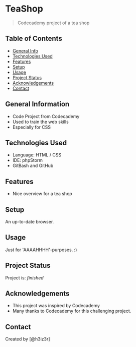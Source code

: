 # TeaShop
> Codecademy project of a tea shop

## Table of Contents
* [General Info](#general-information)
* [Technologies Used](#technologies-used)
* [Features](#features)
* [Setup](#setup)
* [Usage](#usage)
* [Project Status](#project-status)
* [Acknowledgements](#acknowledgements)
* [Contact](#contact)
<!-- 4. * [Screenshots](#screenshots)-->
<!-- 8. *  [Room for Improvement](#room-for-improvement)-->
<!-- * [License](#license) -->


## General Information
- Code Project from Codecademy
- Used to train the web skills
- Especially for CSS

## Technologies Used
- Language: HTML / CSS
- IDE: phpStorm
- GitBash and GitHub


## Features
- Nice overview for a tea shop

<!--## Screenshots
- -
-->

## Setup
An up-to-date browser.

## Usage
Just for 'AAAAHHHH'-purposes. :)

## Project Status
Project is: _finished_


<!--## Room for Improvement
Include areas you believe need improvement / could be improved. Also add TODOs for future development.

Room for improvement:
- Improvement to be done 1
- Improvement to be done 2

To do:
- Feature to be added 1
- Feature to be added 2
-->

## Acknowledgements
- This project was inspired by Codecademy
- Many thanks to Codecademy for this challenging project.


## Contact
Created by [@h3iz3r]


<!-- Optional -->
<!-- ## License -->
<!-- This project is open source and available under the [... License](). -->

<!-- You don't have to include all sections - just the one's relevant to your project -->
